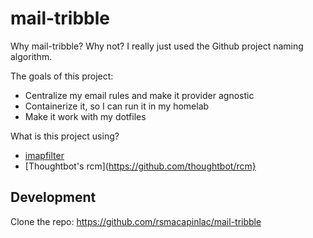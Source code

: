 # mail-tribble

Why mail-tribble? Why not? I really just used the Github project naming algorithm.

The goals of this project:
- Centralize my email rules and make it provider agnostic
- Containerize it, so I can run it in my homelab
- Make it work with my dotfiles


What is this project using?

- [imapfilter](https://github.com/lefcha/imapfilter)
- [Thoughtbot's rcm](https://github.com/thoughtbot/rcm}

## Development

Clone the repo: https://github.com/rsmacapinlac/mail-tribble

